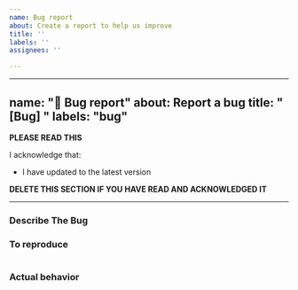 ```yaml
---
name: Bug report
about: Create a report to help us improve
title: ''
labels: ''
assignees: ''

---
```


---
name: "🐞 Bug report"
about: Report a bug
title: "[Bug] <Write short description here>"
labels: "bug"
---

**PLEASE READ THIS**

I acknowledge that:

- I have updated to the latest version

**DELETE THIS SECTION IF YOU HAVE READ AND ACKNOWLEDGED IT**

---


### Describe The Bug
<!---
A clear and concise description of what the bug is.
-->

### To reproduce
<!---
Paste the command in the space below
-->
```

```

### Actual behavior
<!---
A screenshot of the unexpected output of the command
-->
